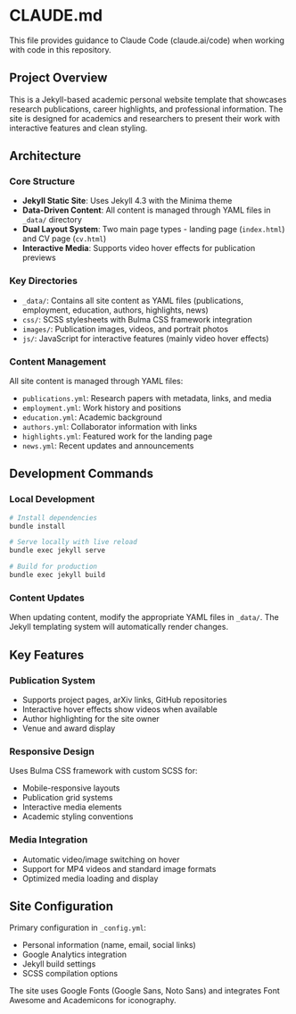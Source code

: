 # CLAUDE.md

This file provides guidance to Claude Code (claude.ai/code) when working with code in this repository.

## Project Overview

This is a Jekyll-based academic personal website template that showcases research publications, career highlights, and professional information. The site is designed for academics and researchers to present their work with interactive features and clean styling.

## Architecture

### Core Structure
- **Jekyll Static Site**: Uses Jekyll 4.3 with the Minima theme
- **Data-Driven Content**: All content is managed through YAML files in `_data/` directory
- **Dual Layout System**: Two main page types - landing page (`index.html`) and CV page (`cv.html`)
- **Interactive Media**: Supports video hover effects for publication previews

### Key Directories
- `_data/`: Contains all site content as YAML files (publications, employment, education, authors, highlights, news)
- `css/`: SCSS stylesheets with Bulma CSS framework integration
- `images/`: Publication images, videos, and portrait photos
- `js/`: JavaScript for interactive features (mainly video hover effects)

### Content Management
All site content is managed through YAML files:
- `publications.yml`: Research papers with metadata, links, and media
- `employment.yml`: Work history and positions
- `education.yml`: Academic background
- `authors.yml`: Collaborator information with links
- `highlights.yml`: Featured work for the landing page
- `news.yml`: Recent updates and announcements

## Development Commands

### Local Development
```bash
# Install dependencies
bundle install

# Serve locally with live reload
bundle exec jekyll serve

# Build for production
bundle exec jekyll build
```

### Content Updates
When updating content, modify the appropriate YAML files in `_data/`. The Jekyll templating system will automatically render changes.

## Key Features

### Publication System
- Supports project pages, arXiv links, GitHub repositories
- Interactive hover effects show videos when available
- Author highlighting for the site owner
- Venue and award display

### Responsive Design
Uses Bulma CSS framework with custom SCSS for:
- Mobile-responsive layouts
- Publication grid systems
- Interactive media elements
- Academic styling conventions

### Media Integration
- Automatic video/image switching on hover
- Support for MP4 videos and standard image formats
- Optimized media loading and display

## Site Configuration

Primary configuration in `_config.yml`:
- Personal information (name, email, social links)
- Google Analytics integration
- Jekyll build settings
- SCSS compilation options

The site uses Google Fonts (Google Sans, Noto Sans) and integrates Font Awesome and Academicons for iconography.